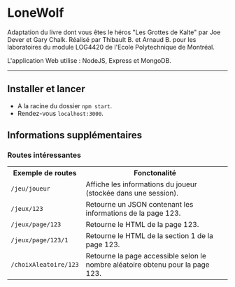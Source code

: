 LoneWolf
===============
Adaptation du livre dont vous êtes le héros "Les Grottes de Kalte" par Joe Dever et Gary Chalk.
Réalisé par Thibault B. et Arnaud B. pour les laboratoires du module LOG4420 de l'Ecole Polytechnique de Montréal.

L'application Web utilise : NodeJS, Express et MongoDB.

------------------------------------------------------------------------------------
## Installer et lancer

* A la racine du dossier `npm start`.
* Rendez-vous `localhost:3000`.

## Informations supplémentaires
### Routes intéressantes

<html>

<table>

  <tr>
    <th>Exemple de routes</th>
    <th>Fonctonalité</th>
  </tr>

  <tr>
    <td><code>/jeu/joueur</code></td>
    <td>Affiche les informations du joueur (stockée dans une session).</td>
  </tr>

  <tr>
    <td><code>/jeux/123</code></td>
    <td>Retourne un JSON contenant les informations de la page 123.</td>
  </tr>

  <tr>
    <td><code>/jeux/page/123</code></td>
    <td>Retourne le HTML de la page 123.</td>
  </tr>

  <tr>
    <td><code>/jeux/page/123/1</code></td>
    <td>Retourne le HTML de la section 1 de la page 123.</td>
  </tr>

   <tr>
    <td><code>/choixAleatoire/123</code></td>
    <td>Retourne la page accessible selon le nombre aléatoire obtenu pour la page 123.</td>
  </tr>

</table>